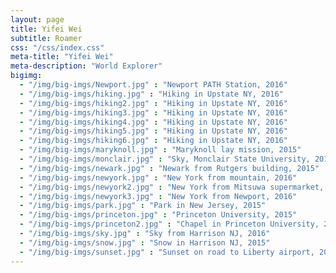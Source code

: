 ```yaml
---
layout: page
title: Yifei Wei
subtitle: Roamer
css: "/css/index.css"
meta-title: "Yifei Wei"
meta-description: "World Explorer"
bigimg:
  - "/img/big-imgs/Newport.jpg" : "Newport PATH Station, 2016"
  - "/img/big-imgs/hiking.jpg" : "Hiking in Upstate NY, 2016"
  - "/img/big-imgs/hiking2.jpg" : "Hiking in Upstate NY, 2016"
  - "/img/big-imgs/hiking3.jpg" : "Hiking in Upstate NY, 2016"
  - "/img/big-imgs/hiking4.jpg" : "Hiking in Upstate NY, 2016"
  - "/img/big-imgs/hiking5.jpg" : "Hiking in Upstate NY, 2016"
  - "/img/big-imgs/hiking6.jpg" : "Hiking in Upstate NY, 2016"
  - "/img/big-imgs/maryknoll.jpg" : "Maryknoll lay mission, 2015"
  - "/img/big-imgs/monclair.jpg" : "Sky, Monclair State University, 2015"
  - "/img/big-imgs/newark.jpg" : "Newark from Rutgers building, 2015"
  - "/img/big-imgs/newyork.jpg" : "New York from mountain, 2016"
  - "/img/big-imgs/newyork2.jpg" : "New York from Mitsuwa supermarket, 2016"
  - "/img/big-imgs/newyork3.jpg" : "New York from Newport, 2016"
  - "/img/big-imgs/park.jpg" : "Park in New Jersey, 2015"
  - "/img/big-imgs/princeton.jpg" : "Princeton University, 2015"
  - "/img/big-imgs/princeton2.jpg" : "Chapel in Princeton University, 2015"
  - "/img/big-imgs/sky.jpg" : "Sky from Harrison NJ, 2016"
  - "/img/big-imgs/snow.jpg" : "Snow in Harrison NJ, 2015"
  - "/img/big-imgs/sunset.jpg" : "Sunset on road to Liberty airport, 2015"
---
```


